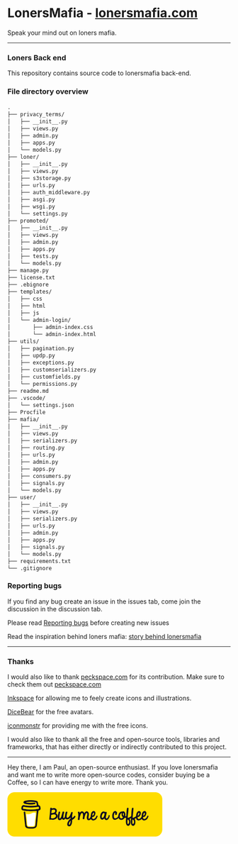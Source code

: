 # LonersMafia - [lonersmafia.com](https://lonersmaifa.com)

Speak your mind out on loners mafia.

----
### Loners Back end

This repository contains source code to lonersmafia back-end. 

### File directory overview

```
.
├── privacy_terms/
│   ├── __init__.py
│   ├── views.py
│   ├── admin.py
│   ├── apps.py
│   └── models.py
├── loner/
│   ├── __init__.py
│   ├── views.py
│   ├── s3storage.py
│   ├── urls.py
│   ├── auth_middleware.py
│   ├── asgi.py
│   ├── wsgi.py
│   └── settings.py
├── promoted/
│   ├── __init__.py
│   ├── views.py
│   ├── admin.py
│   ├── apps.py
│   ├── tests.py
│   └── models.py
├── manage.py
├── license.txt
├── .ebignore
├── templates/
│   ├── css
│   ├── html
│   ├── js
│   └── admin-login/
│       ├── admin-index.css
│       └── admin-index.html
├── utils/
│   ├── pagination.py
│   ├── updp.py
│   ├── exceptions.py
│   ├── customserializers.py
│   ├── customfields.py
│   └── permissions.py
├── readme.md
├── .vscode/
│   └── settings.json
├── Procfile
├── mafia/
│   ├── __init__.py
│   ├── views.py
│   ├── serializers.py
│   ├── routing.py
│   ├── urls.py
│   ├── admin.py
│   ├── apps.py
│   ├── consumers.py
│   ├── signals.py
│   └── models.py
├── user/
│   ├── __init__.py
│   ├── views.py
│   ├── serializers.py
│   ├── urls.py
│   ├── admin.py
│   ├── apps.py
│   ├── signals.py
│   └── models.py
├── requirements.txt
└── .gitignore
```

### Reporting bugs

If you find any bug create an issue in the issues tab, come join the discussion in the discussion tab.

Please read [Reporting bugs](https://github.com/PaulleDemon/LonersMafia-support/blob/main/BugReporting.md) before creating new issues


Read the inspiration behind loners mafia: [story behind lonersmafia](https://github.com/PaulleDemon/PaulleDemon/blob/main/stories.md#lonersmafia---lonersmafiacom)

----
### Thanks

I would also like to thank [peckspace.com](peckspace.com) for its contribution. 
Make sure to check them out [peckspace.com](peckspace.com)

[Inkspace](https://inkscape.org/) for allowing me to feely create icons and illustrations.

[DiceBear](https://avatars.dicebear.com/) for the free avatars.

[iconmonstr](https://iconmonstr.com/) for providing me with the free icons.

I would also like to thank all the free and open-source tools, libraries and frameworks, that has either directly or indirectly contributed to this project.

--------------

Hey there, I am Paul, an open-source enthusiast. If you love lonersmafia and want me to write more open-source codes, consider buying be a Coffee, so I can have energy to write more. Thank you.

[<img src="https://github.com/PaulleDemon/LonersMafia-support/blob/main/images/supportme/buy-me-coffee.png" height="100px" width="350px" alt="buy me a coffee">](https://www.buymeacoffee.com/ArtPaul)